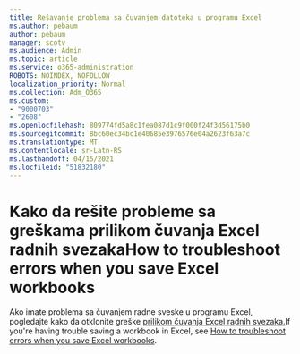 ```yaml
---
title: Rešavanje problema sa čuvanjem datoteka u programu Excel
ms.author: pebaum
author: pebaum
manager: scotv
ms.audience: Admin
ms.topic: article
ms.service: o365-administration
ROBOTS: NOINDEX, NOFOLLOW
localization_priority: Normal
ms.collection: Adm_O365
ms.custom:
- "9000703"
- "2608"
ms.openlocfilehash: 809774fd5a8c1fea087d1c9f000f24f3d56175b0
ms.sourcegitcommit: 8bc60ec34bc1e40685e3976576e04a2623f63a7c
ms.translationtype: MT
ms.contentlocale: sr-Latn-RS
ms.lasthandoff: 04/15/2021
ms.locfileid: "51832180"
---
```

# <a name="how-to-troubleshoot-errors-when-you-save-excel-workbooks"></a><span data-ttu-id="30410-102">Kako da rešite probleme sa greškama prilikom čuvanja Excel radnih svezaka</span><span class="sxs-lookup"><span data-stu-id="30410-102">How to troubleshoot errors when you save Excel workbooks</span></span>

<span data-ttu-id="30410-103">Ako imate problema sa čuvanjem radne sveske u programu Excel, pogledajte kako da otklonite greške [prilikom čuvanja Excel radnih svezaka.](https://docs.microsoft.com/office/troubleshoot/excel/issue-when-save-excel-workbooks)</span><span class="sxs-lookup"><span data-stu-id="30410-103">If you're having trouble saving a workbook in Excel, see [ How to troubleshoot errors when you save Excel workbooks](https://docs.microsoft.com/office/troubleshoot/excel/issue-when-save-excel-workbooks).</span></span>
